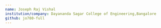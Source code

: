 ```yaml
---
name: Joseph Raj Vishal
institution/company: Dayananda Sagar College of Engineering,Bangalore
github: jo780-full
---
```

